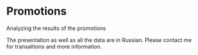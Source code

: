 # Promotions
Analyzing the results of the promotions

The presentation as well as all the data are in Russian. Please contact me for transaltions and more information.
